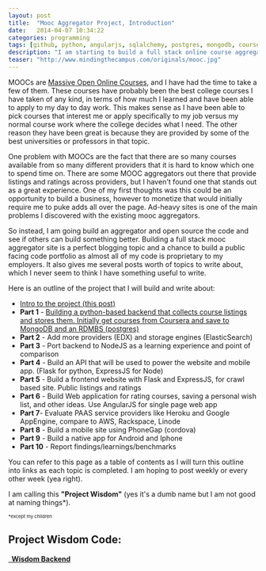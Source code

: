 ```yaml
---
layout: post
title:  "Mooc Aggregator Project, Introduction"
date:   2014-04-07 10:34:22
categories: programming
tags: [github, python, angularjs, sqlalchemy, postgres, mongodb, coursera]
description: "I am starting to build a full stack online course aggregator and rating site, but I am going to open it up to github."
teaser: "http://www.mindingthecampus.com/originals/mooc.jpg"
---
```


MOOCs are [Massive Open Online Courses](http://en.wikipedia.org/wiki/Massive_open_online_course), and I have had the time to take a few of them. These courses have probably been the best college courses I have taken of any kind, in terms of how much I learned and have been able to apply to my day to day work.  This makes sense as I have been able to pick courses that interest me or apply specifically to my job versus my normal course work where the college decides what I need. The other reason they have been great is because they are provided by some of the best universities or professors in that topic.  

<!--more-->

One problem with MOOCs are the fact that there are so many courses available from so many different providers that it is hard to know which one to spend time on.  There are some MOOC aggregators out there that provide listings and ratings across providers, but I haven't found one that stands out as a great experience.  One of my first thoughts was this could be an opportunity to build a business, however to monetize that would initially require me to puke adds all over the page. Ad-heavy sites is one of the main problems I discovered with the existing mooc aggregators.

So instead, I am going build an aggregator and open source the code and see if others can build something better. Building a full stack mooc aggregator site is a perfect blogging topic and a chance to build a public facing code portfolio as almost all of my code is proprietary to my employers. It also gives me several posts worth of topics to write about, which I never seem to think I have something useful to write.

Here is an outline of the project that I will build and write about:

- [Intro to the project (this post)](/post/full_stack_mooc_application_intro/)
- **Part 1** - [Building a python-based backend that collects course listings and stores them. Initially get courses from Coursera and save to MongoDB and an RDMBS (postgres)](/post/mooc_aggregator_backend_with_python/)
- **Part 2** - Add more providers (EDX) and storage engines (ElasticSearch)
- **Part 3** - Port backend to NodeJS as a learning experience and point of comparison
- **Part 4** - Build an API that will be used to power the website and mobile app. (Flask for python, ExpressJS for Node)
- **Part 5** - Build a frontend website with Flask and ExpressJS, for crawl based site. Public listings and ratings
- **Part 6** - Build Web application for rating courses, saving a personal wish list, and other ideas. Use AngularJS for single page web app
- **Part 7**- Evaluate PAAS service providers like Heroku and Google AppEngine, compare to AWS, Rackspace, Linode
- **Part 8** - Build a mobile site using PhoneGap (cordova)
- **Part 9** - Build a native app for Android and Iphone
- **Part 10** - Report findings/learnings/benchmarks

You can refer to this page as a table of contents as I will turn this outline into links as each topic is completed.  I am hoping to post weekly or every other week (yea right). 

I am calling this **"Project Wisdom"** (yes it's a dumb name but I am not good at naming things*).

<span style="font-size: 7pt">*except my children</span>


## Project Wisdom Code:

**<a class="btn btn-large" href="http://www.github.com/brettdanger"><i class=" icon-github" target="_blank"></i>&nbsp;&nbsp;Wisdom Backend</a>**


